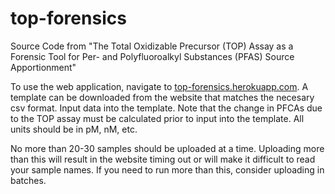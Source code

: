 # top-forensics
Source Code from "The Total Oxidizable Precursor (TOP) Assay as a Forensic Tool for Per- and Polyfluoroalkyl Substances (PFAS) Source Apportionment"

To use the web application, navigate to [top-forensics.herokuapp.com](https://top-forensics.herokuapp.com). A template can be downloaded from the website that matches the necesary csv format. Input data into the template. Note that the change in PFCAs due to the TOP assay must be calculated prior to input into the template. All units should be in pM, nM, etc. 

No more than 20-30 samples should be uploaded at a time. Uploading more than this will result in the website timing out or will make it difficult to read your sample names. If you need to run more than this, consider uploading in batches. 
